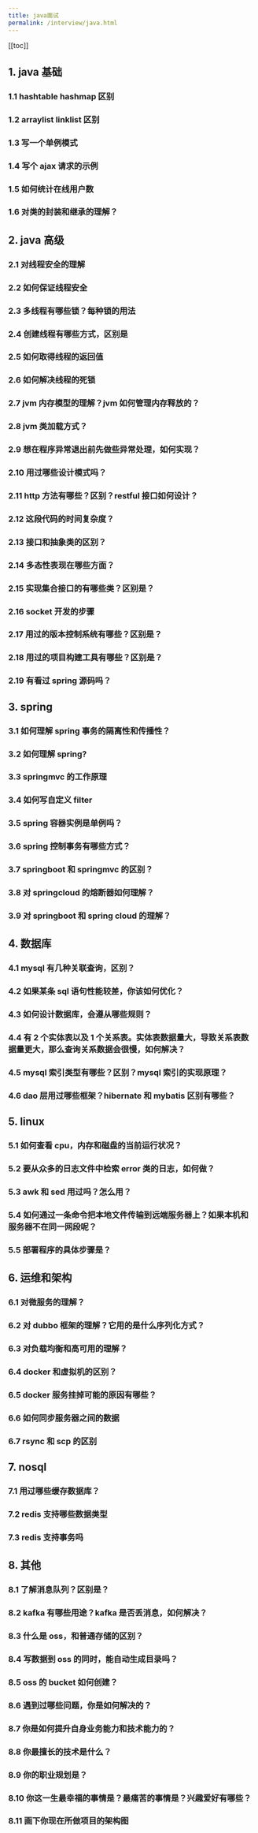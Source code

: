 ```yaml
---
title: java面试
permalink: /interview/java.html
---
```


[[toc]]

## 1. java 基础

### 1.1 hashtable hashmap 区别

### 1.2 arraylist linklist 区别

### 1.3 写一个单例模式

### 1.4 写个 ajax 请求的示例

### 1.5 如何统计在线用户数

### 1.6 对类的封装和继承的理解？

## 2. java 高级

### 2.1 对线程安全的理解

### 2.2 如何保证线程安全

### 2.3 多线程有哪些锁？每种锁的用法

### 2.4 创建线程有哪些方式，区别是

### 2.5 如何取得线程的返回值

### 2.6 如何解决线程的死锁

### 2.7 jvm 内存模型的理解？jvm 如何管理内存释放的？

### 2.8 jvm 类加载方式？

### 2.9 想在程序异常退出前先做些异常处理，如何实现？

### 2.10 用过哪些设计模式吗？

### 2.11 http 方法有哪些？区别？restful 接口如何设计？

### 2.12 这段代码的时间复杂度？

### 2.13 接口和抽象类的区别？

### 2.14 多态性表现在哪些方面？

### 2.15 实现集合接口的有哪些类？区别是？

### 2.16 socket 开发的步骤

### 2.17 用过的版本控制系统有哪些？区别是？

### 2.18 用过的项目构建工具有哪些？区别是？

### 2.19 有看过 spring 源码吗？

## 3. spring

### 3.1 如何理解 spring 事务的隔离性和传播性？

### 3.2 如何理解 spring?

### 3.3 springmvc 的工作原理

### 3.4 如何写自定义 filter

### 3.5 spring 容器实例是单例吗？

### 3.6 spring 控制事务有哪些方式？

### 3.7 springboot 和 springmvc 的区别？

### 3.8 对 springcloud 的熔断器如何理解？

### 3.9 对 springboot 和 spring cloud 的理解？

## 4. 数据库

### 4.1 mysql 有几种关联查询，区别？

### 4.2 如果某条 sql 语句性能较差，你该如何优化？

### 4.3 如何设计数据库，会遵从哪些规则？

### 4.4 有 2 个实体表以及 1 个关系表。实体表数据量大，导致关系表数据量更大，那么查询关系数据会很慢，如何解决？

### 4.5 mysql 索引类型有哪些？区别？mysql 索引的实现原理？

### 4.6 dao 层用过哪些框架？hibernate 和 mybatis 区别有哪些？

## 5. linux

### 5.1 如何查看 cpu，内存和磁盘的当前运行状况？

### 5.2 要从众多的日志文件中检索 error 类的日志，如何做？

### 5.3 awk 和 sed 用过吗？怎么用？

### 5.4 如何通过一条命令把本地文件传输到远端服务器上？如果本机和服务器不在同一网段呢？

### 5.5 部署程序的具体步骤是？

## 6. 运维和架构

### 6.1 对微服务的理解？

### 6.2 对 dubbo 框架的理解？它用的是什么序列化方式？

### 6.3 对负载均衡和高可用的理解？

### 6.4 docker 和虚拟机的区别？

### 6.5 docker 服务挂掉可能的原因有哪些？

### 6.6 如何同步服务器之间的数据

### 6.7 rsync 和 scp 的区别

## 7. nosql

### 7.1 用过哪些缓存数据库？

### 7.2 redis 支持哪些数据类型

### 7.3 redis 支持事务吗

## 8. 其他

### 8.1 了解消息队列？区别是？

### 8.2 kafka 有哪些用途？kafka 是否丢消息，如何解决？

### 8.3 什么是 oss，和普通存储的区别？

### 8.4 写数据到 oss 的同时，能自动生成目录吗？

### 8.5 oss 的 bucket 如何创建？

### 8.6 遇到过哪些问题，你是如何解决的？

### 8.7 你是如何提升自身业务能力和技术能力的？

### 8.8 你最擅长的技术是什么？

### 8.9 你的职业规划是？

### 8.10 你这一生最幸福的事情是？最痛苦的事情是？兴趣爱好有哪些？

### 8.11 画下你现在所做项目的架构图
